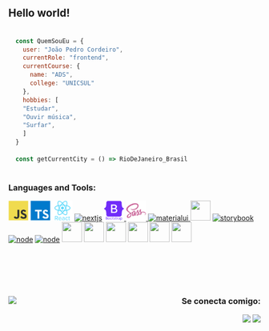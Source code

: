 
 <h2>Hello world!</h2> 

```javascript
 
  const QuemSouEu = {
    user: "João Pedro Cordeiro",
    currentRole: "frontend",
    currentCourse: {
      name: "ADS",
      college: "UNICSUL"
    },
    hobbies: [
    "Estudar",
    "Ouvir música",
    "Surfar",
    ]
  }
	
  const getCurrentCity = () => RioDeJaneiro_Brasil
 ```
#
<h3>Languages and Tools:</h3>
<p align="left"> 

<a href="https://developer.mozilla.org/en-US/docs/Web/JavaScript" target="_blank"> <img src="https://raw.githubusercontent.com/devicons/devicon/master/icons/javascript/javascript-original.svg" alt="javascript" width="40" height="40"/></a>
<a href="https://www.typescriptlang.org/" target="_blank"> <img src="https://raw.githubusercontent.com/devicons/devicon/master/icons/typescript/typescript-original.svg" alt="typescript" width="40" height="40"/></a>
<a href="https://reactjs.org/" target="_blank"> <img src="https://raw.githubusercontent.com/devicons/devicon/master/icons/react/react-original-wordmark.svg" alt="react" width="40" height="40"/></a>
<a href="https://nextjs.org/" target="_blank" rel="noreferrer"> <img src="https://cdn.jsdelivr.net/gh/devicons/devicon/icons/nextjs/nextjs-original.svg" alt="nextjs" width="40" height="40"/></a>
<a href="https://getbootstrap.com" target="_blank"> <img src="https://raw.githubusercontent.com/devicons/devicon/master/icons/bootstrap/bootstrap-plain-wordmark.svg" alt="bootstrap" width="40" height="40"/> </a> 
<a href="https://sass-lang.com" target="_blank"> <img src="https://raw.githubusercontent.com/devicons/devicon/master/icons/sass/sass-original.svg" alt="sass" width="40" height="40"/> </a> 
<a href="https://mui.com/pt" target="_blank"> <img src="https://cdn.jsdelivr.net/gh/devicons/devicon/icons/materialui/materialui-original.svg" alt="materialui" width="40" height="40"/> </a>
<a href="https://cdn.jsdelivr.net/gh/devicons/devicon@v2.14.0/devicon.min.css"><img src="https://cdn.jsdelivr.net/gh/devicons/devicon@latest/icons/tailwindcss/tailwindcss-original-wordmark.svg" width="40" height="40"/></a>
<a href='https://cdn.jsdelivr.net/gh/devicons/devicon/icons/storybook/'><img src="https://cdn.jsdelivr.net/gh/devicons/devicon/icons/storybook/storybook-original.svg" alt="storybook" width="40" height="40" /></a>
<a href=""><img src="https://cdn.jsdelivr.net/gh/devicons/devicon/icons/nodejs/nodejs-plain.svg" alt="node" width="40" height="40" /></a>
<a href=""><img src="https://cdn.jsdelivr.net/gh/devicons/devicon/icons/jest/jest-plain.svg" alt="node" width="40" height="40" /></a> 
<a><img src="https://cdn.jsdelivr.net/gh/devicons/devicon/icons/docker/docker-original-wordmark.svg" width="40" height="40"/></a>
<a><img src="https://cdn.jsdelivr.net/gh/devicons/devicon/icons/redux/redux-original.svg" width="40" height="40" /></a>
<a href="https://cdnlogo.com/logo/vitejs_134039.html"><img src="https://cdn.cdnlogo.com/logos/v/23/vitejs.svg" width="40" height="40"></a>
<a href="https://cdnlogo.com/logo/styled-components_110697.html"><img src="https://cdn.cdnlogo.com/logos/s/10/styled-components.svg" width="40" height="40"></a>
<a><img src="https://cdn.jsdelivr.net/gh/devicons/devicon/icons/figma/figma-original.svg" width="40" height="40"/></a>
<a href="https://cdnlogo.com/logo/react-native_121902.html"><img src="https://cdn.cdnlogo.com/logos/r/18/react-native.svg" width="40" height="40"></a>    

</p>  

<br/>
<br/>
<br/>
<br/>
<h3 align="right"> <img src="https://github-readme-stats.vercel.app/api/top-langs/?username=jplcordeiro&theme=dracula" align="left"/> Se conecta comigo:</h3>
<div align="right">  
  <a href="https://www.linkedin.com/in/jplcordeiro/" target="_blank"><img src="https://img.shields.io/badge/-LinkedIn-%230077B5?style=for-the-badge&logo=linkedin&logoColor=white" target="_blank"></a> 
  <a href = "mailto:devjoaocordeiro@gmail.com"><img src="https://img.shields.io/badge/Gmail-D14836?style=for-the-badge&logo=gmail&logoColor=white" target="_blank"></a>
 </div>

